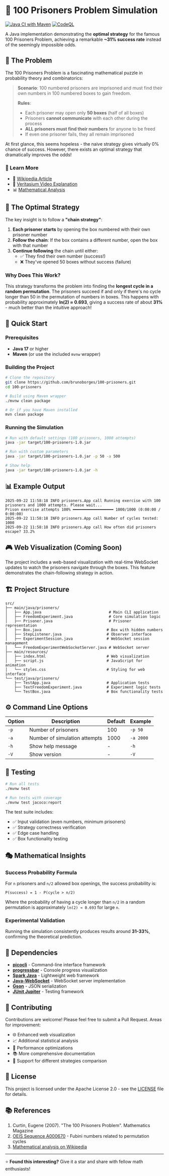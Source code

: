 # 🔐 100 Prisoners Problem Simulation

[![Java CI with Maven](https://github.com/brunoborges/100-prisoners/workflows/Java%20CI%20with%20Maven/badge.svg)](https://github.com/brunoborges/100-prisoners/actions)
[![CodeQL](https://github.com/brunoborges/100-prisoners/workflows/CodeQL/badge.svg)](https://github.com/brunoborges/100-prisoners/actions)

A Java implementation demonstrating the **optimal strategy** for the famous 100 Prisoners Problem, achieving a remarkable **~31% success rate** instead of the seemingly impossible odds.

## 🧩 The Problem

The 100 Prisoners Problem is a fascinating mathematical puzzle in probability theory and combinatorics:

> **Scenario**: 100 numbered prisoners are imprisoned and must find their own numbers in 100 numbered boxes to gain freedom.
> 
> **Rules**:
> - Each prisoner may open only **50 boxes** (half of all boxes)
> - Prisoners **cannot communicate** with each other during the process
> - **ALL prisoners must find their numbers** for anyone to be freed
> - If even one prisoner fails, they all remain imprisoned

At first glance, this seems hopeless - the naive strategy gives virtually 0% chance of success. However, there exists an optimal strategy that dramatically improves the odds!

### 🔗 Learn More
- 📖 [Wikipedia Article](https://en.wikipedia.org/wiki/100_prisoners_problem)
- 🎥 [Veritasium Video Explanation](https://www.youtube.com/watch?v=iSNsgj1OCLA)
- 📊 [Mathematical Analysis](https://en.wikipedia.org/wiki/100_prisoners_problem#Strategy)

## 🎯 The Optimal Strategy

The key insight is to follow a **"chain strategy"**:

1. **Each prisoner starts** by opening the box numbered with their own prisoner number
2. **Follow the chain**: If the box contains a different number, open the box with that number
3. **Continue following** the chain until either:
   - ✅ They find their own number (success!)
   - ❌ They've opened 50 boxes without success (failure)

### Why Does This Work?

This strategy transforms the problem into finding the **longest cycle in a random permutation**. The prisoners succeed if and only if there's no cycle longer than 50 in the permutation of numbers in boxes. This happens with probability approximately **ln(2) ≈ 0.693**, giving a success rate of about **31%** - much better than the intuitive approach!

## 🚀 Quick Start

### Prerequisites
- **Java 17** or higher
- **Maven** (or use the included `mvnw` wrapper)

### Building the Project

```bash
# Clone the repository
git clone https://github.com/brunoborges/100-prisoners.git
cd 100-prisoners

# Build using Maven wrapper
./mvnw clean package

# Or if you have Maven installed
mvn clean package
```

### Running the Simulation

```bash
# Run with default settings (100 prisoners, 1000 attempts)
java -jar target/100-prisoners-1.0.jar

# Run with custom parameters
java -jar target/100-prisoners-1.0.jar -p 50 -a 500

# Show help
java -jar target/100-prisoners-1.0.jar -h
```

## 📊 Example Output

```
2025-09-22 11:58:18 INFO prisoners.App call Running exercise with 100 prisoners and 1000 attempts. Please wait...
Prison exercise attempts 100% ━━━━━━━━━━━━━━━━━━ 1000/1000 (0:00:00 / 0:00:00) 
2025-09-22 11:58:18 INFO prisoners.App call Number of cycles tested: 1000
2025-09-22 11:58:18 INFO prisoners.App call How often did prisoners escape? 33.2%
```

## 🎮 Web Visualization (Coming Soon)

The project includes a web-based visualization with real-time WebSocket updates to watch the prisoners navigate through the boxes. This feature demonstrates the chain-following strategy in action.

## 🏗️ Project Structure

```
src/
├── main/java/prisoners/
│   ├── App.java                              # Main CLI application
│   ├── FreedomExperiment.java                # Core simulation logic
│   ├── Prisoner.java                         # Prisoner representation
│   ├── Box.java                             # Box with hidden numbers
│   ├── StepListener.java                    # Observer interface
│   ├── ExperimentSession.java               # WebSocket session management
│   └── FreedomExperimentWebSocketServer.java # WebSocket server
├── main/resources/
│   ├── index.html                           # Web visualization
│   ├── script.js                            # JavaScript for animation
│   └── styles.css                           # Styling for web interface
└── test/java/prisoners/
    ├── TestApp.java                         # Application tests
    ├── TextFreedomExperiment.java           # Experiment logic tests
    └── TestBox.java                         # Box functionality tests
```

## ⚙️ Command Line Options

| Option | Description | Default | Example |
|--------|-------------|---------|---------|
| `-p` | Number of prisoners | 100 | `-p 50` |
| `-a` | Number of simulation attempts | 1000 | `-a 2000` |
| `-h` | Show help message | - | `-h` |
| `-V` | Show version | - | `-V` |

## 🧪 Testing

```bash
# Run all tests
./mvnw test

# Run tests with coverage
./mvnw test jacoco:report
```

The test suite includes:
- ✅ Input validation (even numbers, minimum prisoners)
- ✅ Strategy correctness verification
- ✅ Edge case handling
- ✅ Box functionality testing

## 🎭 Mathematical Insights

### Success Probability Formula

For `n` prisoners and `n/2` allowed box openings, the success probability is:

```
P(success) = 1 - P(cycle > n/2)
```

Where the probability of having a cycle longer than `n/2` in a random permutation is approximately `ln(2) ≈ 0.693` for large `n`.

### Experimental Validation

Running the simulation consistently produces results around **31-33%**, confirming the theoretical prediction.

## 🔧 Dependencies

- **[picocli](https://picocli.info/)** - Command-line interface framework
- **[progressbar](https://github.com/ctongfei/progressbar)** - Console progress visualization
- **[Spark Java](http://sparkjava.com/)** - Lightweight web framework
- **[Java-WebSocket](https://github.com/TooTallNate/Java-WebSocket)** - WebSocket server implementation
- **[Gson](https://github.com/google/gson)** - JSON serialization
- **[JUnit Jupiter](https://junit.org/junit5/)** - Testing framework

## 🤝 Contributing

Contributions are welcome! Please feel free to submit a Pull Request. Areas for improvement:

- 🌐 Enhanced web visualization
- 📈 Additional statistical analysis
- 🔧 Performance optimizations
- 📚 More comprehensive documentation
- 🧮 Support for different strategies comparison

## 📜 License

This project is licensed under the Apache License 2.0 - see the [LICENSE](LICENSE) file for details.

## 📚 References

1. Curtin, Eugene (2007). "The 100 Prisoners Problem". Mathematics Magazine
2. [OEIS Sequence A000670](https://oeis.org/A000670) - Fubini numbers related to permutation cycles
3. [Mathematical analysis on Wikipedia](https://en.wikipedia.org/wiki/100_prisoners_problem)

---

⭐ **Found this interesting?** Give it a star and share with fellow math enthusiasts!
